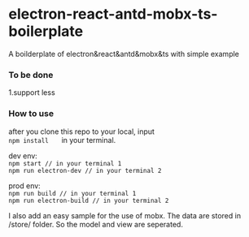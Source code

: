 # electron-react-antd-mobx-ts-boilerplate
 A boilderplate of electron&amp;react&amp;antd&amp;mobx&amp;ts with simple example

### To be done
1.support less

### How to use
after you clone this repo to your local, input    
` npm install    `
in your terminal.

dev env:   
` npm start // in your terminal 1    `    
` npm run electron-dev // in your terminal 2    `

prod env:   
` npm run build // in your terminal 1     `    
` npm run electron-build // in your terminal 2    `

I also add an easy sample for the use of mobx.
The data are stored in /store/ folder.
So the model and view are seperated.
